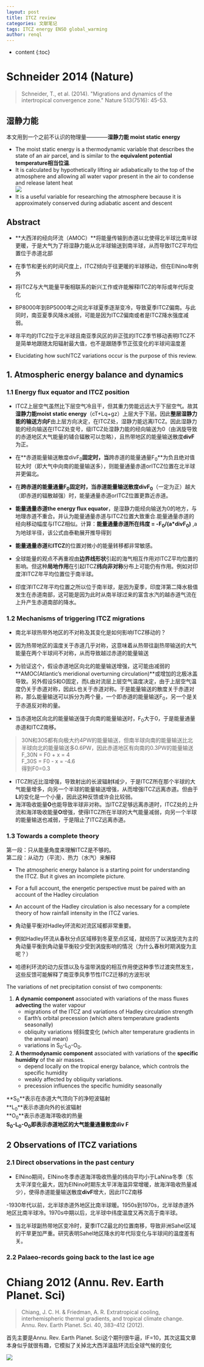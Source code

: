 ```yaml
---
layout: post
title: ITCZ review
categories: 文献笔记
tags: ITCZ energy ENSO global_warming
author: renql
---
```


* content
{:toc}

# Schneider 2014 (Nature)
> Schneider, T., et al. (2014). "Migrations and dynamics of the intertropical convergence zone." Nature 513(7516): 45-53.

## 湿静力能
本文用到一个之前不认识的物理量————**湿静力能 moist static energy**   
- The moist static energy is a thermodynamic variable that describes the state of an air parcel, and is similar to the **equivalent potential temperature相当位温**.   
- It is calculated by hypothetically lifting air adiabatically to the top of the atmosphere and allowing all water vapor present in the air to condense and release latent heat   
![](http://glossary.ametsoc.org/w/images/9/99/Ams2001glos-Me17.gif)   
- It is a useful variable for researching the atmosphere because it is approximately conserved during adiabatic ascent and descent

## Abstract
- **大西洋的经向环流（AMOC）**将能量传输到赤道以北使得北半球比南半球更暖，于是大气为了将湿静力能从北半球输送到南半球，从而导致ITCZ平均位置位于赤道北部

- 在季节和更长的时间尺度上，ITCZ倾向于往更暖的半球移动，但在EINino年例外

- 将ITCZ与大气能量平衡相联系的新兴工作或许能解释ITCZ的年际或年代际变化

- BP8000年到BP5000年之间北半球夏季逐渐变冷，导致夏季ITCZ偏南。与此同时，南亚夏季风降水减弱，可能是因为ITCZ偏南或者是ITCZ降水强度减弱。  
- 年平均的ITCZ位于北半球且南亚季风区的非正弦的ITCZ季节移动表明ITCZ不是简单地跟随太阳辐射最大值，也不是跟随季节正弦变化的半球间温度差  
- Elucidating how suchITCZ variations occur is the purpose of this review.




## 1. Atmospheric energy balance and dynamics
### 1.1 Energy flux equator and ITCZ position
- ITCZ上层空气虽然比下层空气冷且干，但其重力势能远远大于下层空气。故其**湿静力能moist static energy**（cT+Lq+gz）上层大于下层。因此**整层湿静力能的输送方向F**由上层方向决定，在ITCZ处，湿静力能远离ITCZ。因此湿静力能的经向输送在ITCZ处变号，级ITCZ处湿静力能的经向输送为0（由涡旋导致的赤道地区大气能量的辅合辐散可以忽略），且热带地区的能量输送散度**divF**为正。   
- 在**赤道能量输送散度divF<sub>0</sub>**固定时，当**跨赤道的能量通量F<sub>0</sub>**为负且绝对值较大时（即大气中向南的能量输送多），则能量通量赤道orITCZ位置在北半球并更偏北。    
- 在**跨赤道的能量通量F<sub>0</sub>**固定时，当**赤道能量输送散度divF<sub>0</sub>**（一定为正）越大（即赤道的辐散越强）时，能量通量赤道orITCZ位置更靠近赤道。   

- **能量通量赤道the energy flux equator**，是湿静力能经向输送为0的地方，与地理赤道不重合。并认为能量通量赤道与ITCZ位置大致重合.能量通量赤道的经向移动幅度与ITCZ相似。计算：**能量通量赤道所在纬度 = -F<sub>0</sub>/(a*divF<sub>0</sub>)** ,a为地球半径，该公式由泰勒展开推导得到

- **能量通量赤道**和**ITCZ**的位置对微小的能量转移都非常敏感。

- 全球能量的观点不再重视由**边界线形状**引起的海气相互作用对ITCZ平均位置的影响。但这种**局地作用**在引起ITCZ**纬向非对称**分布上可能仍有作用。例如对印度洋ITCZ年平均位置位于南半球。  
- 印度洋ITCZ年平均位置之所以位于南半球，是因为夏季，印度洋第二降水极值发生在赤道南部，这可能是因为此时从南半球过来的富含水汽的越赤道气流在上升产生赤道南部的降水。  

### 1.2 Mechanisms of triggering ITCZ migrations
- 南北半球热带外地区的不对称及其变化是如何影响ITCZ移动的？

- 因为热带地区的温度关于赤道几乎对称，这意味着从热带往副热带输送的大气能量在两个半球间不对称，从而导致越过赤道的能量输送  
- 为验证这个，假设赤道地区向北的能量输送增强，这可能由减弱的**AMOC(Atlantic’s meridional overturning circulation)**或增加的北极冰盖导致。另外假设S和O固定，而L由对流层上层空气温度决定，由于上层空气温度仍关于赤道对称，因此L也关于赤道对称。于是能量输送的散度关于赤道对称，那么能量输送可以拆分为两个量，一个即赤道的能量输送F<sub>0</sub>，另一个是关于赤道反对称的量。     
- 当赤道地区向北的能量输送强于向南的能量输送时，F<sub>0</sub>大于0，于是能量通量赤道和ITCZ南移。  

> 30N和30S都有向极大约4PW的能量输送，但南半球向南的能量输送比北半球向北的能量输送多0.6PW，因此赤道地区有向南的0.3PW的能量输送  
> F_30N = F0 + x = 4  
> F_30S = F0 - x = -4.6  
> 得到F0=0.3  

- ITCZ附近比湿增强，导致射出的长波辐射**l**减少，于是ITCZ所在那个半球的大气能量增多，向另一个半球的能量输送增强，从而增强ITCZ远离赤道。但由于**L**的变化是一个小量，因此这种反馈或许会比较弱。  
- 海洋吸收能量**O**也能导致半球非对称。当ITCZ足够远离赤道时，ITCZ处的上升流和海洋吸收能量**O**增强，使得ITCZ所在半球的大气能量减弱，向另一个半球的能量输送也减弱，于是阻止了ITCZ远离赤道。

### 1.3 Towards a complete theory
第一段：只从能量角度来理解ITCZ是不够的。   
第二段：从动力（平流）、热力（水汽）来解释  

- The atmospheric energy balance is a starting point for understanding the ITCZ. But it gives an incomplete picture.   
- For a full account, the energetic perspective must be paired with an account of the Hadley circulation   
- An account of the Hadley circulation is also necessary for a complete theory of how rainfall intensity in the ITCZ varies.   

- 角动量平衡对Hadley环流和对流区域都非常重要。  
- 例如Hadley环流从春秋分点区域移到冬夏至点区域，就经历了以涡旋流为主的角动量平衡到角动量平衡较少受到涡旋影响的情况（为什么春秋时期涡旋为主呢？）  
- 哈德利环流的动力反馈以及与温带涡旋的相互作用使这种季节过渡突然发生，这些反馈可能解释了南亚季风季节性ITCZ迁移的方波形状 

The variations of net precipitation consist of two components:   

1. **A dynamic component** associated with variations of the mass fluxes **advecting** the water vapour   
	- migrations of the ITCZ and variations of Hadley circulation strength  
	- Earth’s orbital precession (which alters temperature gradients seasonally)   
	- obliquity variations 倾斜度变化 (which alter temperature gradients in the annual mean)  
	- variations in S<sub>0</sub>-L<sub>0</sub>-O<sub>0</sub>.   
2. **A thermodynamic component** associated with variations of the **specific humidity** of the air masses.  
	- depend locally on the tropical energy balance, which controls the specific humidity   
	- weakly affected by obliquity variations.   
	- precession influences the specific humidity seasonally

**S<sub>0</sub>**表示在赤道大气顶向下的净短波辐射    
**L<sub>0</sub>**表示赤道向外的长波辐射  
**O<sub>0</sub>**表示赤道海洋吸收的热量  
**S<sub>0</sub>-L<sub>0</sub>-O<sub>0</sub>**即表示赤道地区的大气能量通量散度**div F**

## 2 Observations of ITCZ variations ##
### 2.1 Direct observations in the past century ###
- EINino期间，EINino冬季赤道海洋吸收热量的纬向平均小于LaNina冬季（东太平洋变化最大，因为EINino时期东太平洋海温异常增暖，故海洋吸收热量减少），使得赤道能量输送散度**divF**增大，因此ITCZ南移

-1930年代以前，北半球赤道外地区比南半球暖。1950s到1970s，北半球赤道外地区比南半球冷。1970s中期以后，北半球中纬度温度又再次高于南半球。

- 当北半球副热带地区变冷时，夏季ITCZ最北的位置南移，导致非洲Sahel区域的干旱更加严重。研究表明Sahel地区降水的年代际变化与半球间的温度差有关。

### 2.2 Palaeo-records going back to the last ice age ###

# Chiang 2012 (Annu. Rev. Earth Planet. Sci)
> Chiang, J. C. H. & Friedman, A. R. Extratropical cooling, interhemispheric thermal gradients, and tropical climate change. Annu. Rev. Earth Planet. Sci. 40, 383–412 (2012).

首先主要是Annu. Rev. Earth Planet. Sci这个期刊很牛逼，IF=10，其次这篇文章本身似乎就很有趣，它模拟了关掉北大西洋温盐环流后全球气候的变化

![](http://wx2.sinaimg.cn/mw690/006fa9Xlgy1fwvu4ap39nj30oi0i1dls.jpg)
